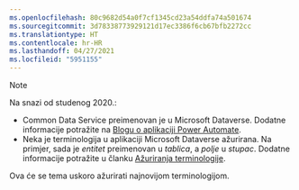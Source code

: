 ```yaml
---
ms.openlocfilehash: 80c9682d54a0f7cf1345cd23a54ddfa74a501674
ms.sourcegitcommit: 3d78338773929121d17ec3386f6cb67bfb2272cc
ms.translationtype: HT
ms.contentlocale: hr-HR
ms.lasthandoff: 04/27/2021
ms.locfileid: "5951155"
---
```

> [!NOTE]
> Na snazi od studenog 2020.:
>
> - Common Data Service preimenovan je u Microsoft Dataverse. Dodatne informacije potražite na [Blogu o aplikaciji Power Automate](https://aka.ms/PAuAppBlog).
> - Neka je terminologija u aplikaciji Microsoft Dataverse ažurirana. Na primjer, sada je *entitet* preimenovan u *tablica*, a *polje* u *stupac*. Dodatne informacije potražite u članku [Ažuriranja terminologije](/powerapps/maker/data-platform/data-platform-intro).
>
> Ova će se tema uskoro ažurirati najnovijom terminologijom.
